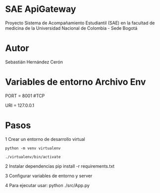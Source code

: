 # SAE ApiGateway
Proyecto Sistema de Acompañamiento Estudiantil (SAE) en la facultad de medicina de la Universidad Nacional de Colombia - Sede Bogotá

# Autor
Sebastián Hernández Cerón

# Variables de entorno Archivo Env
PORT = 8001 #TCP

URI = 127.0.0.1

# Pasos
1 Crear un entorno de desarrollo virtual 

    python -m venv virtualenv
    
    ./virtualenv/bin/activate

2 Instalar dependencias pip install -r requirements.txt

3 Configurar variables de entorno y server

4 Para ejecutar usar: python ./src/App.py
